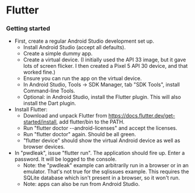 # Flutter

### Getting started

- First, create a regular Android Studio development set up.
    - Install Android Studio (accept all defaults).
    - Create a simple dummy app.
    - Create a virtual device. (I initially used the API 33 image, but it gave lots of screen flicker. I then created a Pixel 5 API 30 device, and that worked fine.)
    - Ensure you can run the app on the virtual device.
    - In Android Studio, Tools -> SDK Manager, tab "SDK Tools", install Command-line Tools.
    - Optional: in Android Studio, install the Flutter plugin. This will also install the Dart plugin.
- Install Flutter:
    - Download and unpack Flutter from https://docs.flutter.dev/get-started/install, add flutter/bin to the PATH.
    - Run "flutter doctor --android-licenses" and accept the licenses.
    - Run "flutter doctor" again. Should be all green.
    - "flutter device" should show the virtual Android device as well as browser devices.
- In "pwdleak", issue "flutter run". The application should
  fire up. Enter a password. It will be logged to the console.
    - Note: the "pwdleak" example can arbitrarily run in a browser or in an emulator. That's not true for the sqlissues example. This requires the SQLite database which isn't present in a browser, so it won't run.
    - Note: apps can also be run from Android Studio.







